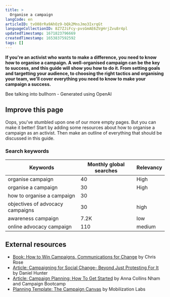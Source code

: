 ```yaml
---
title: >
  Organise a campaign
langCode: en
articleID: tvO08rRa9AhOz9-bQk2MnsJmo3IxrqGt
languageCollectionID: 8Z7ZJiFcy-pvsGmAE6ZVgHrjZvu8r4pl
updatedTimestamp: 1671823796669
createdTimestamp: 1653837592592
tags: []
---
```


**If you're an activist who wants to make a difference, you need to know how to organise a campaign. A well-organised campaign can be the key to success, and this guide will show you how to do it. From setting goals and targetting your audience, to choosing the right tactics and organising your team, we'll cover everything you need to know to make your campaign a success.**

<div><figcaption>Bee talking into bullhorn - Generated using OpenAI</figcaption></div>

## **Improve this page**

Oops, you've stumbled upon one of our more empty pages. But you can make it better! Start by adding some resources about how to organise a campaign as an activist. Then make an outline of everything that should be discussed in this guide.

### **Search keywords**

<div><table><thead><tr><th>Keywords</th><th>Monthly global searches</th><th>Relevancy</th></tr></thead><tbody><tr><td>organise campaign</td><td>40</td><td>High</td></tr><tr><td>organise a campaign</td><td>30</td><td>High</td></tr><tr><td>how to organise a campaign</td><td>30</td><td></td></tr><tr><td>objectives of advocacy campaigns</td><td>30</td><td>high</td></tr><tr><td>awareness campaign</td><td>7.2K</td><td>low</td></tr><tr><td>online advocacy campaign</td><td>110</td><td>medium</td></tr></tbody></table></div>

## External resources

-   [Book: How to Win Campaigns, Communications for Change](https://www.routledge.com/How-to-Win-Campaigns-Communications-for-Change/Rose/p/book/9781849711142#) by Chris Rose
-   [Article: Campaigning for Social Change- Beyond Just Protesting For It](https://commonslibrary.org/campaigning-for-social-change-beyond-just-protesting-for-it/) by Daniel Hunter
-   [Article: Campaign Planning: How To Get Started](https://commonslibrary.org/campaign-planning-how-to-get-started/) by Anna Collins Nham and Campaign Bootcamp
-   [Planning Template: The Campaign Canvas](https://commonslibrary.org/the-campaign-canvas/) by Mobilization Labs